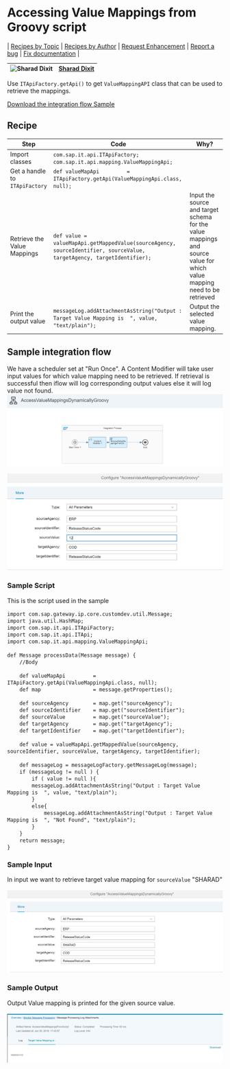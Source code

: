 # Accessing Value Mappings from Groovy script
\| [Recipes by Topic](../../readme.md ) \| [Recipes by Author](../../author.md ) \| [Request Enhancement](https://github.com/SAP-samples/cloud-integration-flow/issues/new?assignees=&labels=Recipe%20Fix,enhancement&template=recipe-request.md&title=Improve%20Accessing%20value%20mappings%20from%20Groovy%20script ) \| [Report a bug](https://github.com/SAP-samples/cloud-integration-flow/issues/new?assignees=&labels=Recipe%20Fix,bug&template=bug_report.md&title=Issue%20with%20Accessing%20value%20mappings%20from%20Groovy%20script ) \| [Fix documentation](https://github.com/SAP-samples/cloud-integration-flow/issues/new?assignees=&labels=Recipe%20Fix,documentation&template=bug_report.md&title=Docu%20fix%20Accessing%20value%20mappings%20from%20Groovy%20script ) \|

![Sharad Dixit](https://github.com/sharadiiita.png?size=50 )|[Sharad Dixit](https://github.com/sharadiiita)|
----|----|

Use ```ITApiFactory.getApi()``` to get ```ValueMappingAPI``` class that can be used to retrieve the mappings.

[Download the integration flow Sample](AccessValueMappingsFromScript.zip)


## Recipe
Step|Code|Why?
----|----|----
Import classes | ```com.sap.it.api.ITApiFactory;``` ```com.sap.it.api.mapping.ValueMappingApi;```|
Get a handle to ```ITApiFactory```  | ```def valueMapApi         = ITApiFactory.getApi(ValueMappingApi.class, null);```|
Retrieve the Value Mappings| ```def value = valueMapApi.getMappedValue(sourceAgency, sourceIdentifier, sourceValue, targetAgency, targetIdentifier); ```|Input the source and target schema for the value mappings and source value for which value mapping need to be retrieved  
Print the output value | ```messageLog.addAttachmentAsString("Output : Target Value Mapping is  ", value, "text/plain");```| Output the selected value mapping.


## Sample integration flow
We have a scheduler set at "Run Once". A Content Modifier will take user input values for which value mapping need to be retrieved. If retrieval is successful then iflow will log corresponding output values else it will log value not found.
![iflowimage](AccessValueMappingScript_iflow.PNG)

![iflowimage](InputValueMappingsValues.PNG)


### Sample Script
This is the script used in the sample
```
import com.sap.gateway.ip.core.customdev.util.Message;
import java.util.HashMap;
import com.sap.it.api.ITApiFactory;
import com.sap.it.api.ITApi;
import com.sap.it.api.mapping.ValueMappingApi;

def Message processData(Message message) {
    //Body

    def valueMapApi         = ITApiFactory.getApi(ValueMappingApi.class, null);
    def map                 = message.getProperties();

    def sourceAgency        = map.get("sourceAgency");
    def sourceIdentifier    = map.get("sourceIdentifier");
    def sourceValue         = map.get("sourceValue");
    def targetAgency        = map.get("targetAgency");
    def targetIdentifier    = map.get("targetIdentifier");

    def value = valueMapApi.getMappedValue(sourceAgency, sourceIdentifier, sourceValue, targetAgency, targetIdentifier);

    def messageLog = messageLogFactory.getMessageLog(message);
    if (messageLog != null ) {
        if ( value != null ){
        messageLog.addAttachmentAsString("Output : Target Value Mapping is  ", value, "text/plain");
        }
        else{
            messageLog.addAttachmentAsString("Output : Target Value Mapping is  ", "Not Found", "text/plain");
        }
    }
    return message;
}
```

### Sample Input
In input we want to retrieve target value mapping for ```sourceValue``` "SHARAD"\
\
![Input file](sample_input.PNG)

### Sample Output
Output Value mapping is printed for the given source value.\
\
![Output Image](sample_output.PNG)
